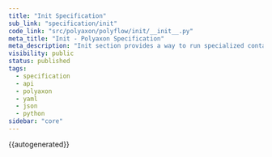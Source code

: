 ```yaml
---
title: "Init Specification"
sub_link: "specification/init"
code_link: "src/polyaxon/polyflow/init/__init__.py"
meta_title: "Init - Polyaxon Specification"
meta_description: "Init section provides a way to run specialized containers before the main containers."
visibility: public
status: published
tags:
  - specification
  - api
  - polyaxon
  - yaml
  - json
  - python
sidebar: "core"
---
```


{{autogenerated}}
